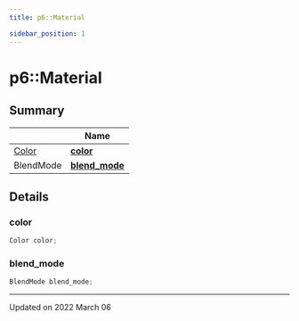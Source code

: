 ```yaml
---
title: p6::Material

sidebar_position: 1
---
```


# p6::Material







## Summary

|                | Name           |
| -------------- | -------------- |
| [Color](/reference/Types/color) | **[color](/reference/Types/material#color)**  |
| BlendMode | **[blend_mode](/reference/Types/material#blend_mode)**  |

## Details


### color

```cpp
Color color;
```


### blend_mode

```cpp
BlendMode blend_mode;
```


-------------------------------

Updated on 2022 March 06